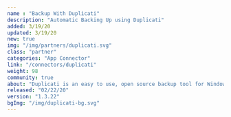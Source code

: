 ```yaml
---
name : "Backup With Duplicati"
description: "Automatic Backing Up using Duplicati"
added: 3/19/20
updated: 3/19/20
new: true
img: "/img/partners/duplicati.svg"
class: "partner"
categories: "App Connector"
link: "/connectors/duplicati"
weight: 98
community: true
about: "Duplicati is an easy to use, open source backup tool for Windows, Mac, Linux, iOS, and Android that enables backups to the decentralized cloud. Duplicati users can now take advantage of the benefits of enterprise-grade security backed by SLAs, with end-to-end encryption on every file through a new native integration with Tardigrade."
released: "02/22/20"
version: "1.3.22"
bgImg: "/img/duplicati-bg.svg"
---
```

